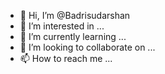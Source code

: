 - 👋 Hi, I’m @Badrisudarshan
- 👀 I’m interested in ...
- 🌱 I’m currently learning ...
- 💞️ I’m looking to collaborate on ...
- 📫 How to reach me ...

<!---
Badrisudarshan/Badrisudarshan is a ✨ special ✨ repository because its `README.md` (this file) appears on your GitHub profile.
You can click the Preview link to take a look at your changes.
--->
